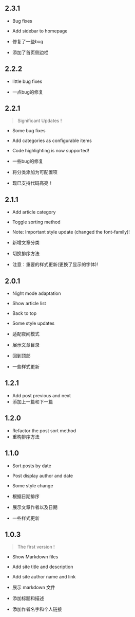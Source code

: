## 2.3.1

- Bug fixes
- Add sidebar to homepage

- 修复了一些bug
- 添加了首页侧边栏

## 2.2.2
- little bug fixes

- 一点bug的修复

## 2.2.1
>Significant Updates !
- Some bug fixes
- Add categories as configurable items
- Code highlighting is now supported!

- 一些bug的修复
- 将分类添加为可配置项
- 现已支持代码高亮！


## 2.1.1

- Add article category
- Toggle sorting method
- Note: Important style update (changed the font-family)!

- 新增文章分类
- 切换排序方法
- 注意：重要的样式更新(更换了显示的字体)!


## 2.0.1

- Night mode adaptation
- Show article list
- Back to top
- Some style updates

- 适配夜间模式
- 展示文章目录
- 回到顶部
- 一些样式更新

## 1.2.1
- Add post previous and  next 
- 添加上一篇和下一篇

## 1.2.0
- Refactor the post sort method
- 重构排序方法

## 1.1.0
- Sort posts by date
- Post display author and date
- Some style change

- 根据日期排序
- 展示文章作者以及日期
- 一些样式更新

## 1.0.3 
>The first version !

- Show Markdown files
- Add site title and description
- Add site author name and link

- 展示 markdown 文件
- 添加标题和描述
- 添加作者名字和个人链接